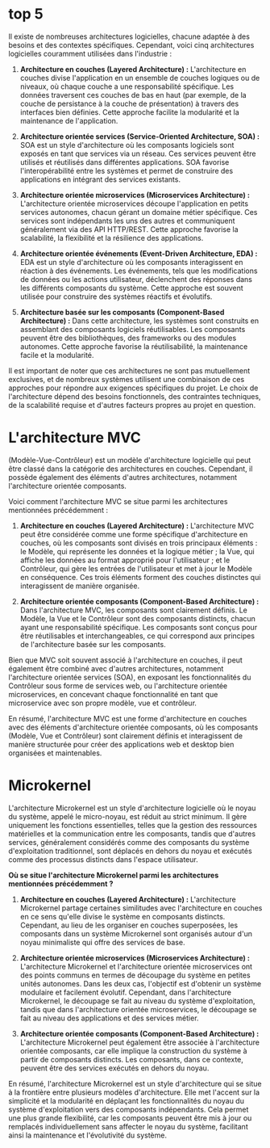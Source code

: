# top 5

Il existe de nombreuses architectures logicielles, chacune adaptée à des besoins et des contextes spécifiques. Cependant, voici cinq architectures logicielles couramment utilisées dans l'industrie :

1. **Architecture en couches (Layered Architecture) :** L'architecture en couches divise l'application en un ensemble de couches logiques ou de niveaux, où chaque couche a une responsabilité spécifique. Les données traversent ces couches de bas en haut (par exemple, de la couche de persistance à la couche de présentation) à travers des interfaces bien définies. Cette approche facilite la modularité et la maintenance de l'application.

2. **Architecture orientée services (Service-Oriented Architecture, SOA) :** SOA est un style d'architecture où les composants logiciels sont exposés en tant que services via un réseau. Ces services peuvent être utilisés et réutilisés dans différentes applications. SOA favorise l'interopérabilité entre les systèmes et permet de construire des applications en intégrant des services existants.

3. **Architecture orientée microservices (Microservices Architecture) :** L'architecture orientée microservices découpe l'application en petits services autonomes, chacun gérant un domaine métier spécifique. Ces services sont indépendants les uns des autres et communiquent généralement via des API HTTP/REST. Cette approche favorise la scalabilité, la flexibilité et la résilience des applications.

4. **Architecture orientée événements (Event-Driven Architecture, EDA) :** EDA est un style d'architecture où les composants interagissent en réaction à des événements. Les événements, tels que les modifications de données ou les actions utilisateur, déclenchent des réponses dans les différents composants du système. Cette approche est souvent utilisée pour construire des systèmes réactifs et évolutifs.

5. **Architecture basée sur les composants (Component-Based Architecture) :** Dans cette architecture, les systèmes sont construits en assemblant des composants logiciels réutilisables. Les composants peuvent être des bibliothèques, des frameworks ou des modules autonomes. Cette approche favorise la réutilisabilité, la maintenance facile et la modularité.

Il est important de noter que ces architectures ne sont pas mutuellement exclusives, et de nombreux systèmes utilisent une combinaison de ces approches pour répondre aux exigences spécifiques du projet. Le choix de l'architecture dépend des besoins fonctionnels, des contraintes techniques, de la scalabilité requise et d'autres facteurs propres au projet en question.


# L'architecture MVC 

(Modèle-Vue-Contrôleur) est un modèle d'architecture logicielle qui peut être classé dans la catégorie des architectures en couches. Cependant, il possède également des éléments d'autres architectures, notamment l'architecture orientée composants.

Voici comment l'architecture MVC se situe parmi les architectures mentionnées précédemment :

1. **Architecture en couches (Layered Architecture) :** L'architecture MVC peut être considérée comme une forme spécifique d'architecture en couches, où les composants sont divisés en trois principaux éléments : le Modèle, qui représente les données et la logique métier ; la Vue, qui affiche les données au format approprié pour l'utilisateur ; et le Contrôleur, qui gère les entrées de l'utilisateur et met à jour le Modèle en conséquence. Ces trois éléments forment des couches distinctes qui interagissent de manière organisée.

2. **Architecture orientée composants (Component-Based Architecture) :** Dans l'architecture MVC, les composants sont clairement définis. Le Modèle, la Vue et le Contrôleur sont des composants distincts, chacun ayant une responsabilité spécifique. Les composants sont conçus pour être réutilisables et interchangeables, ce qui correspond aux principes de l'architecture basée sur les composants.

Bien que MVC soit souvent associé à l'architecture en couches, il peut également être combiné avec d'autres architectures, notamment l'architecture orientée services (SOA), en exposant les fonctionnalités du Contrôleur sous forme de services web, ou l'architecture orientée microservices, en concevant chaque fonctionnalité en tant que microservice avec son propre modèle, vue et contrôleur.

En résumé, l'architecture MVC est une forme d'architecture en couches avec des éléments d'architecture orientée composants, où les composants (Modèle, Vue et Contrôleur) sont clairement définis et interagissent de manière structurée pour créer des applications web et desktop bien organisées et maintenables.

# Microkernel

L'architecture Microkernel est un style d'architecture logicielle où le noyau du système, appelé le micro-noyau, est réduit au strict minimum. Il gère uniquement les fonctions essentielles, telles que la gestion des ressources matérielles et la communication entre les composants, tandis que d'autres services, généralement considérés comme des composants du système d'exploitation traditionnel, sont déplacés en dehors du noyau et exécutés comme des processus distincts dans l'espace utilisateur.

**Où se situe l'architecture Microkernel parmi les architectures mentionnées précédemment ?**

1. **Architecture en couches (Layered Architecture) :** L'architecture Microkernel partage certaines similitudes avec l'architecture en couches en ce sens qu'elle divise le système en composants distincts. Cependant, au lieu de les organiser en couches superposées, les composants dans un système Microkernel sont organisés autour d'un noyau minimaliste qui offre des services de base.

2. **Architecture orientée microservices (Microservices Architecture) :** L'architecture Microkernel et l'architecture orientée microservices ont des points communs en termes de découpage du système en petites unités autonomes. Dans les deux cas, l'objectif est d'obtenir un système modulaire et facilement évolutif. Cependant, dans l'architecture Microkernel, le découpage se fait au niveau du système d'exploitation, tandis que dans l'architecture orientée microservices, le découpage se fait au niveau des applications et des services métier.

3. **Architecture orientée composants (Component-Based Architecture) :** L'architecture Microkernel peut également être associée à l'architecture orientée composants, car elle implique la construction du système à partir de composants distincts. Les composants, dans ce contexte, peuvent être des services exécutés en dehors du noyau.

En résumé, l'architecture Microkernel est un style d'architecture qui se situe à la frontière entre plusieurs modèles d'architecture. Elle met l'accent sur la simplicité et la modularité en déplaçant les fonctionnalités du noyau du système d'exploitation vers des composants indépendants. Cela permet une plus grande flexibilité, car les composants peuvent être mis à jour ou remplacés individuellement sans affecter le noyau du système, facilitant ainsi la maintenance et l'évolutivité du système.